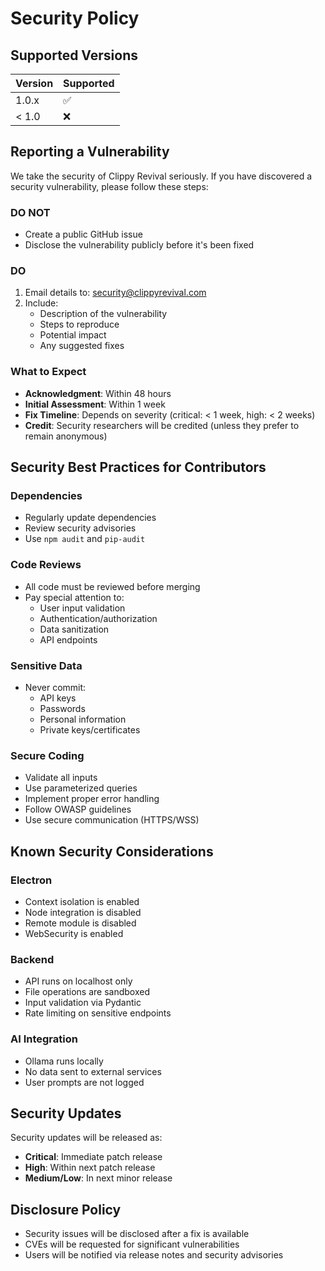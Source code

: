 # Security Policy

## Supported Versions

| Version | Supported          |
| ------- | ------------------ |
| 1.0.x   | :white_check_mark: |
| < 1.0   | :x:                |

## Reporting a Vulnerability

We take the security of Clippy Revival seriously. If you have discovered a security vulnerability, please follow these steps:

### DO NOT
- Create a public GitHub issue
- Disclose the vulnerability publicly before it's been fixed

### DO
1. Email details to: security@clippyrevival.com
2. Include:
   - Description of the vulnerability
   - Steps to reproduce
   - Potential impact
   - Any suggested fixes

### What to Expect
- **Acknowledgment**: Within 48 hours
- **Initial Assessment**: Within 1 week
- **Fix Timeline**: Depends on severity (critical: < 1 week, high: < 2 weeks)
- **Credit**: Security researchers will be credited (unless they prefer to remain anonymous)

## Security Best Practices for Contributors

### Dependencies
- Regularly update dependencies
- Review security advisories
- Use `npm audit` and `pip-audit`

### Code Reviews
- All code must be reviewed before merging
- Pay special attention to:
  - User input validation
  - Authentication/authorization
  - Data sanitization
  - API endpoints

### Sensitive Data
- Never commit:
  - API keys
  - Passwords
  - Personal information
  - Private keys/certificates

### Secure Coding
- Validate all inputs
- Use parameterized queries
- Implement proper error handling
- Follow OWASP guidelines
- Use secure communication (HTTPS/WSS)

## Known Security Considerations

### Electron
- Context isolation is enabled
- Node integration is disabled
- Remote module is disabled
- WebSecurity is enabled

### Backend
- API runs on localhost only
- File operations are sandboxed
- Input validation via Pydantic
- Rate limiting on sensitive endpoints

### AI Integration
- Ollama runs locally
- No data sent to external services
- User prompts are not logged

## Security Updates

Security updates will be released as:
- **Critical**: Immediate patch release
- **High**: Within next patch release
- **Medium/Low**: In next minor release

## Disclosure Policy

- Security issues will be disclosed after a fix is available
- CVEs will be requested for significant vulnerabilities
- Users will be notified via release notes and security advisories